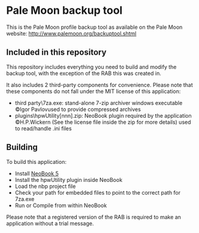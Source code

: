 # Pale Moon backup tool

This is the Pale Moon profile backup tool as available on the Pale Moon website:
http://www.palemoon.org/backuptool.shtml

## Included in this repository

This repository includes everything you need to build and modify the backup tool, with the exception of the RAB this was created in.

It also includes 2 third-party components for convenience. Please note that these components do not fall under the MIT license of this application:

- third party\7za.exe: stand-alone 7-zip archiver windows executable ©Igor Pavlovused to provide compressed archives
- plugins\hpwUtility[nnn].zip: NeoBook plugin required by the application ©H.P.Wickern
(See the license file inside the zip for more details)
used to read/handle .ini files

## Building

To build this application:

- Install [NeoBook 5](http://neosoftware.com/nbw.html)
- Install the hpwUtility plugin inside NeoBook
- Load the nbp project file
- Check your path for embedded files to point to the correct path for 7za.exe
- Run or Compile from within NeoBook

Please note that a registered version of the RAB is required to make an application without a trial message.
